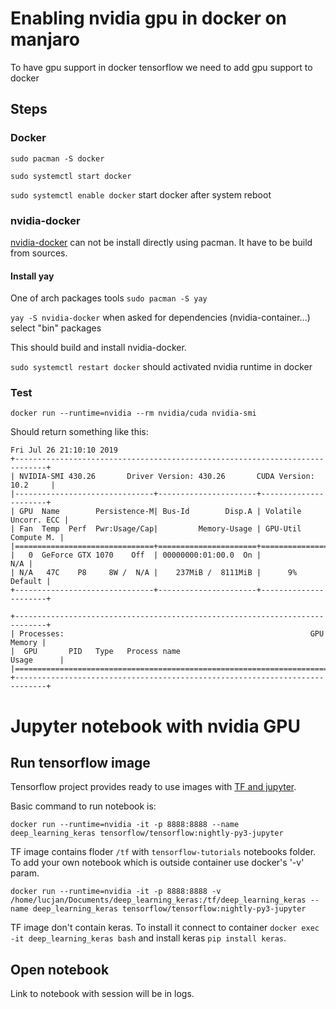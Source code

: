 # Enabling nvidia gpu in docker on manjaro
To have gpu support in docker tensorflow we need to add gpu support to docker
## Steps
### Docker
`sudo pacman -S docker`

`sudo systemctl start docker`

`sudo systemctl enable docker` start docker after system reboot

### nvidia-docker
[nvidia-docker](https://aur.archlinux.org/packages/nvidia-docker/) can not be install directly using pacman. It have to be build from sources.
#### Install yay
One of arch packages tools
`sudo pacman -S yay`

`yay -S nvidia-docker` when asked for dependencies (nvidia-container...) select "bin" packages

This should build and install nvidia-docker.

`sudo systemctl restart docker` should activated nvidia runtime in docker
### Test
`docker run --runtime=nvidia --rm nvidia/cuda nvidia-smi`

Should return something like this:
```
Fri Jul 26 21:10:10 2019       
+-----------------------------------------------------------------------------+
| NVIDIA-SMI 430.26       Driver Version: 430.26       CUDA Version: 10.2     |
|-------------------------------+----------------------+----------------------+
| GPU  Name        Persistence-M| Bus-Id        Disp.A | Volatile Uncorr. ECC |
| Fan  Temp  Perf  Pwr:Usage/Cap|         Memory-Usage | GPU-Util  Compute M. |
|===============================+======================+======================|
|   0  GeForce GTX 1070    Off  | 00000000:01:00.0  On |                  N/A |
| N/A   47C    P8     8W /  N/A |    237MiB /  8111MiB |      9%      Default |
+-------------------------------+----------------------+----------------------+
                                                                               
+-----------------------------------------------------------------------------+
| Processes:                                                       GPU Memory |
|  GPU       PID   Type   Process name                             Usage      |
|=============================================================================|
+-----------------------------------------------------------------------------+
```
# Jupyter notebook with nvidia GPU
## Run tensorflow image
Tensorflow project provides ready to use images with [TF and jupyter](https://www.tensorflow.org/install/docker).

Basic command to run notebook is:
```
docker run --runtime=nvidia -it -p 8888:8888 --name deep_learning_keras tensorflow/tensorflow:nightly-py3-jupyter
```
TF image contains floder `/tf` with `tensorflow-tutorials` notebooks folder. To add your own notebook which is outside container use docker's '-v' param.
```
docker run --runtime=nvidia -it -p 8888:8888 -v /home/lucjan/Documents/deep_learning_keras:/tf/deep_learning_keras --name deep_learning_keras tensorflow/tensorflow:nightly-py3-jupyter
```
TF image don't contain keras. To install it connect to container `docker exec -it deep_learning_keras bash` and install keras `pip install keras`.
## Open notebook
Link to notebook with session will be in logs.
